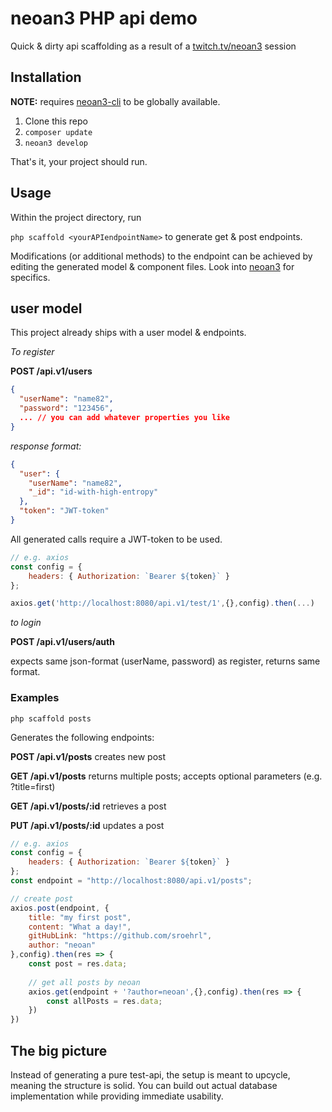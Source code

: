 # neoan3 PHP api demo

Quick & dirty api scaffolding as a result of a [twitch.tv/neoan3](https://twitch.tv/neoan3) session

## Installation

**NOTE:** requires [neoan3-cli](https://github.com/neoan3/cli)
to be globally available. 

1. Clone this repo
2. `composer update`
3. `neoan3 develop`

That's it, your project should run.

## Usage
Within the project directory, run

`php scaffold <yourAPIendpointName>` to generate get & post endpoints.

Modifications (or additional methods) to the endpoint can be achieved by editing the generated model & component files.
Look into [neoan3](https://neoan3.rocks) for specifics.

## user model

This project already ships with a user model & endpoints.

_To register_

**POST /api.v1/users**

```json
{
  "userName": "name82",
  "password": "123456",
  ... // you can add whatever properties you like
}
```
_response format:_
```json
{
  "user": {
    "userName": "name82",
    "_id": "id-with-high-entropy"
  },
  "token": "JWT-token"
}
```

All generated calls require a JWT-token to be used.

```javascript
// e.g. axios
const config = {
    headers: { Authorization: `Bearer ${token}` }
};

axios.get('http://localhost:8080/api.v1/test/1',{},config).then(...)
```
_to login_

**POST /api.v1/users/auth**

expects same json-format (userName, password) as register, returns same format.

### Examples

`php scaffold posts`

Generates the following endpoints:

**POST /api.v1/posts** creates new post

**GET /api.v1/posts** returns multiple posts; accepts optional parameters (e.g. ?title=first)

**GET /api.v1/posts/:id** retrieves a post

**PUT /api.v1/posts/:id** updates a post

```javascript
// e.g. axios
const config = {
    headers: { Authorization: `Bearer ${token}` }
};
const endpoint = "http://localhost:8080/api.v1/posts";

// create post
axios.post(endpoint, {
    title: "my first post",
    content: "What a day!",
    gitHubLink: "https://github.com/sroehrl",
    author: "neoan"
},config).then(res => {
    const post = res.data;
    
    // get all posts by neoan
    axios.get(endpoint + '?author=neoan',{},config).then(res => {
        const allPosts = res.data;    
    })
})
```

## The big picture

Instead of generating a pure test-api, the setup is meant to upcycle,
meaning the structure is solid. You can build out actual database implementation while providing immediate usability. 